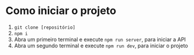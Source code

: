 # Como iniciar o projeto

1. `git clone [repositório]`
2. `npm i`
4. Abra um primeiro terminal e execute `npm run server`, para iniciar a API  
5. Abra um segundo terminal e execute `npm run dev`, para iniciar o projeto
